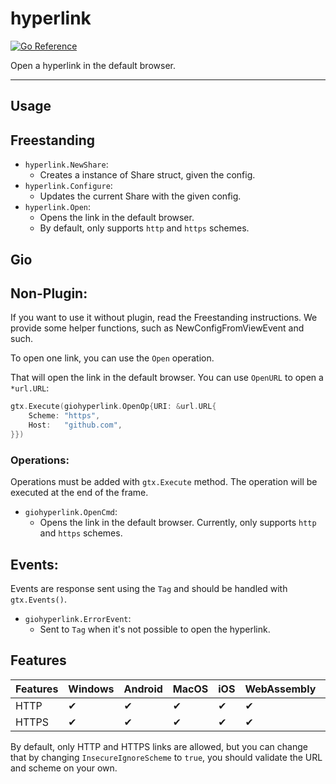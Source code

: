 # hyperlink

[![Go Reference](https://pkg.go.dev/badge/github.com/gio-plugins/gio-plugin/share.svg)](https://pkg.go.dev/github.com/gio-plugins/gio-plugin/share)

Open a hyperlink in the default browser.

--------------

## Usage

## Freestanding

- `hyperlink.NewShare`:
  - Creates a instance of Share struct, given the config.
- `hyperlink.Configure`:
  - Updates the current Share with the given config.
- `hyperlink.Open`:
  - Opens the link in the default browser. 
  - By default, only supports `http` and `https` schemes.

## Gio

## Non-Plugin:

If you want to use it without plugin, read the Freestanding instructions. We provide some helper functions, such as NewConfigFromViewEvent and such.

To open one link, you can use the `Open` operation.

That will open the link in the default browser. You can use `OpenURL` to open a `*url.URL`:

```go
gtx.Execute(giohyperlink.OpenOp{URI: &url.URL{
    Scheme: "https",
    Host:   "github.com",
}})
```

### Operations:

Operations must be added with `gtx.Execute` method. The operation will be executed at the end of the frame.

- `giohyperlink.OpenCmd`:
    - Opens the link in the default browser. Currently, only supports `http` and `https` schemes.

## Events:

Events are response sent using the `Tag` and should be handled with `gtx.Events()`.

- `giohyperlink.ErrorEvent`:
    - Sent to `Tag` when it's not possible to open the hyperlink.

## Features

| Features | Windows | Android | MacOS | iOS | WebAssembly | FreeBSD |  Linux |
| -- | -- | -- | -- | -- | -- |  -- |  -- |
| HTTP |✔|✔|✔|✔|✔|✔|✔|
| HTTPS |✔|✔|✔|✔|✔|✔|✔|


By default, only HTTP and HTTPS links are allowed, but you can change that by changing `InsecureIgnoreScheme` to `true`,
you should validate the URL and scheme on your own.